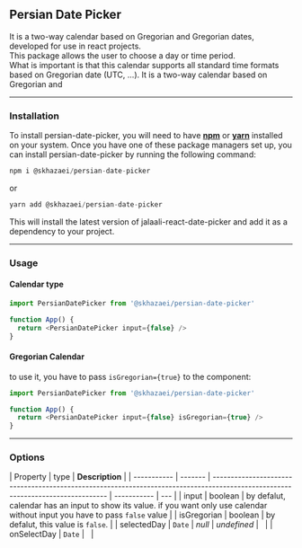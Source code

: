 ## Persian Date Picker

It is a two-way calendar based on Gregorian and Gregorian dates, developed for use in react projects.  
This package allows the user to choose a day or time period.  
What is important is that this calendar supports all standard time formats based on Gregorian date (UTC, ...). It is a two-way calendar based on Gregorian and

---

### Installation

To install persian-date-picker, you will need to have [**npm**](https://npmjs.com/) or [**yarn**](https://yarnpkg.com/) installed on your system. Once you have one of these package managers set up, you can install persian-date-picker by running the following command:

```c
npm i @skhazaei/persian-date-picker
```

or

```c
yarn add @skhazaei/persian-date-picker
```

This will install the latest version of jalaali-react-date-picker and add it as a dependency to your project.

---

### Usage

#### Calendar type

```typescript
import PersianDatePicker from '@skhazaei/persian-date-picker'

function App() {
  return <PersianDatePicker input={false} />
}
```

#### Gregorian Calendar

to use it, you have to pass `isGregorian={true}` to the component:

```typescript
import PersianDatePicker from '@skhazaei/persian-date-picker'

function App() {
  return <PersianDatePicker input={false} isGregorian={true} />
}
```

---

### Options

| Property    | type    | **Description**                                                                                                                 |
| ----------- | ------- | ------------------------------------------------------------------------------------------------------------------------------- | ----------- | --- |
| input       | boolean | by defalut, calendar has an input to show its value. if you want only use calendar without input you have to pass `false` value |
| isGregorian | boolean | by defalut, this value is `false`.                                                                                              |
| selectedDay | `Date`  | _null_                                                                                                                          | _undefined_ |     |
| onSelectDay | `Date`  |                                                                                                                                 |
